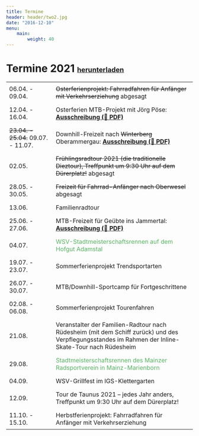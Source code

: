 ```yaml
---
title: Termine
header: header/two2.jpg
date: "2016-12-10"
menu: 
    main:
        weight: 40
---
```


# Termine 2021 <span class="small-header">[herunterladen](termine/WSV-Termine2021.pdf)</span>

Datum | Event
--- | ---
06.04. - 09.04. | <strike>Osterferienprojekt: Fahrradfahren für Anfänger mit Verkehrserziehung</strike> <span class="canceled">abgesagt</span>
12.04. - 16.04. | Osterferien MTB-Projekt mit Jörg Pöse: **[Ausschreibung (📄 PDF)](termine/WSV-Radfahren-Osterferien-2021.pdf)**
<strike>23.04. - 25.04.</strike> <span class="canceled">09.07. - 11.07.</span> | Downhill-Freizeit nach <strike>Winterberg</strike> <span class="canceled">Oberammergau</span>: **[Ausschreibung (📄 PDF)](termine/WSV-Downhillfreizeit-2021.pdf)**
02.05. | <strike>Frühlingsradtour 2021 (die traditionelle Dieztour), Treffpunkt um 9:30 Uhr auf dem Dürerplatz!</strike> <span class="canceled">abgesagt</span>
28.05. - 30.05. | <strike>Freizeit für Fahrrad-Anfänger nach Oberwesel</strike> <span class="canceled">abgesagt</span>
13.06. | Familienradtour
25.06. - 27.06. | MTB-Freizeit für Geübte ins Jammertal: **[Ausschreibung (📄 PDF)](termine/WSV-Freizeit-2021-Jammertal.pdf)**
04.07. | <span class="race">WSV-Stadtmeisterschaftsrennen auf dem Hofgut Adamstal</span>
19.07. - 23.07. | Sommerferienprojekt Trendsportarten
26.07. - 30.07. | MTB/Downhill-Sportcamp für Fortgeschrittene
02.08. - 06.08. | Sommerferienprojekt Tourenfahren
21.08. | Veranstalter der Familien-Radtour nach Rüdesheim (mit dem Schiff zurück) und des Verpflegungsstandes im Rahmen der Inline-Skate-Tour nach Rüdesheim
29.08. | <span class="race">Stadtmeisterschaftsrennen des Mainzer Radsportverein in Mainz-Marienborn</span>
04.09. | WSV-Grillfest im IGS-Klettergarten
12.09. | Tour de Taunus 2021 – jedes Jahr anders, Treffpunkt um 9:30 Uhr auf dem Dürerplatz!
11.10. - 15.10. | Herbstferienprojekt: Fahrradfahren für Anfänger mit Verkehrserziehung

<style type="text/css">
	thead {
		display: none;
	}

	td:first-child {
		width: 110px;
	}

	td, th {
		border: none;
		padding: 0.5em 0.5em;
	}

	.tanz {
		color: #0093eb;
	}

	.race {
		color: #57b563;
	}

	.small-header {
		font-size: 0.65em;
	}

</style>
